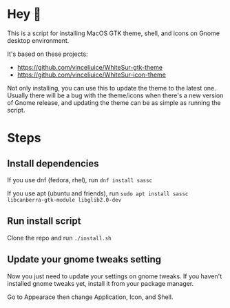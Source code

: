 # Hey 👋
This is a script for installing MacOS GTK theme, shell, and icons on Gnome desktop environment.

It's based on these projects:
- https://github.com/vinceliuice/WhiteSur-gtk-theme
- https://github.com/vinceliuice/WhiteSur-icon-theme

Not only installing, you can use this to update the theme to the latest one. Usually there will be a bug with the theme/icons when there's a new version of Gnome release, and updating the theme can be as simple as running the script.

# Steps
## Install dependencies
If you use dnf (fedora, rhel), run `dnf install sassc`

If you use apt (ubuntu and friends), run `sudo apt install sassc libcanberra-gtk-module libglib2.0-dev`

## Run install script
Clone the repo and run `./install.sh`

## Update your gnome tweaks setting
Now you just need to update your settings on gnome tweaks. If you haven't installed gnome tweaks yet, install it from your package manager.

Go to Appearace then change Application, Icon, and Shell.

